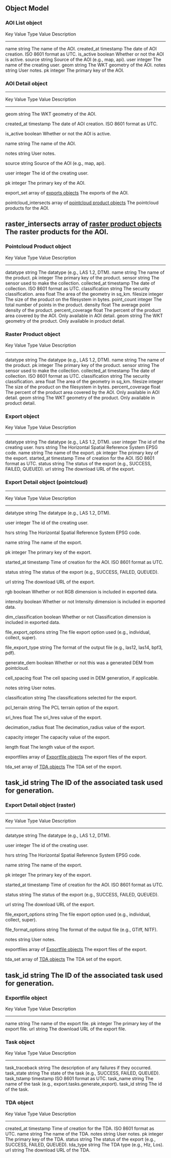 Object Model
------------

### AOI List object

  Key                 Value Type   Value Description
  ------------------- ------------ -------------------------------------
  name                string       The name of the AOI.
  created\_at         timestamp    The date of AOI creation. ISO 8601 format as UTC.
  is\_active          boolean      Whether or not the AOI is active.
  source              string       Source of the AOI (e.g., map, api).
  user                integer      The name of the creating user.
  geom                string       The WKT geometry of the AOI.
  notes               string       User notes.
  pk                  integer      The primary key of the AOI.

### AOI Detail object

  ---------------------------------------------------------------------------------------------------------------------------------------------------------------
  Key                        Value Type                                                        Value Description
  -------------------------- ----------------------------------------------------------------- ------------------------------------------------------------------
  geom                       string                                                            The WKT geometry of the AOI.
  
  created\_at                timestamp                                                         The date of AOI creation. ISO 8601 format as UTC.
  
  is\_active                 boolean                                                           Whether or not the AOI is active.
  
  name                       string                                                            The name of the AOI.
  
  notes                      string                                                            User notes.
  
  source                     string                                                            Source of the AOI (e.g., map, api).
  
  user                       integer                                                           The id of the creating user.
  
  pk                         integer                                                           The primary key of the AOI.
  
  export\_set                array of [exports objects](#export-object)                        The exports of the AOI.
  
  pointcloud\_intersects     array of [pointcloud product objects](#pointcloud-product-object) The pointcloud products for the AOI.
  
  raster\_intersects         array of [raster product objects](#raster-product-object)         The raster products for the AOI.
  ---------------------------------------------------------------------------------------------------------------------------------------------------------------

### Pointcloud Product object

  Key               Value Type   Value Description
  ----------------- ------------ -------------------------------------
  datatype          string       The datatype (e.g., LAS 1.2, DTM).
  name              string       The name of the product.
  pk                integer      The primary key of the product.
  sensor            string       The sensor used to make the collection.
  collected\_at     timestamp    The date of collection. ISO 8601 format as UTC.
  classification    string       The security classification.
  area              float        The area of the geometry in sq_km.
  filesize          integer      The size of the product on the filesystem in bytes.
  point\_count      integer      The total number of points in the product.
  density           float        The average point density of the product.
  percent\_coverage float        The percent of the product area covered by the AOI.  Only available in AOI detail.
  geom              string       The WKT geometry of the product.  Only available in product detail.

### Raster Product object

  Key               Value Type   Value Description
  ----------------- ------------ -------------------------------------
  datatype          string       The datatype (e.g., LAS 1.2, DTM).
  name              string       The name of the product.
  pk                integer      The primary key of the product.
  sensor            string       The sensor used to make the collection.
  collected\_at     timestamp    The date of collection. ISO 8601 format as UTC.
  classification    string       The security classification.
  area              float        The area of the geometry in sq_km.
  filesize          integer      The size of the product on the filesystem in bytes.
  percent\_coverage float        The percent of the product area covered by the AOI.  Only available in AOI detail.
  geom              string       The WKT geometry of the product.  Only available in product detail.

### Export object

  Key                 Value Type   Value Description
  ------------------- ------------ -----------------------------------------------------------
  datatype            string       The datatype (e.g., LAS 1.2, DTM).
  user                integer      The id of the creating user.
  hsrs                string       The Horizontal Spatial Reference System EPSG code.
  name                string       The name of the export.
  pk                  integer      The primary key of the export.
  started\_at         timestamp    Time of creation for the AOI. ISO 8601 format as UTC.
  status              string       The status of the export (e.g., SUCCESS, FAILED, QUEUED).
  url                 string       The download URL of the export.

### Export Detail object (pointcloud)

  ----------------------------------------------------------------------------------------------------------------------------------
  Key                   Value Type                                              Value Description
  --------------------- ------------------------------------------------------- ----------------------------------------------------
  datatype              string                                                  The datatype (e.g., LAS 1.2, DTM).
  
  user                  integer                                                 The id of the creating user.
  
  hsrs                  string                                                  The Horizontal Spatial Reference System EPSG code.
  
  name                  string                                                  The name of the export.
  
  pk                    integer                                                 The primary key of the export.
  
  started\_at           timestamp                                               Time of creation for the AOI. ISO 8601 format as UTC.
  
  status                string                                                  The status of the export (e.g., SUCCESS, FAILED, QUEUED).
  
  url                   string                                                  The download URL of the export.
  
  rgb                   boolean                                                 Whether or not RGB dimension is included in exported data.
  
  intensity             boolean                                                 Whether or not Intensity dimension is included in exported data.
  
  dim\_classification   boolean                                                 Whether or not Classification dimension is included in exported data.
  
  file\_export\_options string                                                  The file export option used (e.g., individual, collect, super).
  
  file\_export\_type    string                                                  The format of the output file (e.g., las12, las14, bpf3, pdf).
  
  generate\_dem         boolean                                                 Whether or not this was a generated DEM from pointcloud.
  
  cell\_spacing         float                                                   The cell spacing used in DEM generation, if applicable.
  
  notes                 string                                                  User notes.
  
  classification        string                                                  The classifications selected for the export.
  
  pcl\_terrain          string                                                  The PCL terrain option of the export.
  
  sri\_hres             float                                                   The sri_hres value of the export.
  
  decimation\_radius    float                                                   The decimation\_radius value of the export.
  
  capacity              integer                                                 The capacity value of the export.
  
  length                float                                                   The length value of the export.
  
  exportfiles           array of [Exportfile objects](#exportfile-object)       The export files of the export.
  
  tda\_set              array of [TDA objects](#tda-object)                     The TDA set of the export.
  
  task\_id              string                                                  The ID of the associated task used for generation.
  ----------------------------------------------------------------------------------------------------------------------------------

### Export Detail object (raster)

  ----------------------------------------------------------------------------------------------------------------------------------
  Key                    Value Type                                             Value Description
  ---------------------- ------------------------------------------------------ ----------------------------------------------------
  datatype               string                                                 The datatype (e.g., LAS 1.2, DTM).
  
  user                   integer                                                The id of the creating user.
  
  hsrs                   string                                                 The Horizontal Spatial Reference System EPSG code.
  
  name                   string                                                 The name of the export.
  
  pk                     integer                                                The primary key of the export.
  
  started\_at            timestamp                                              Time of creation for the AOI. ISO 8601 format as UTC.
  
  status                 string                                                 The status of the export (e.g., SUCCESS, FAILED, QUEUED).
  
  url                    string                                                 The download URL of the export.
  
  file\_export\_options  string                                                 The file export option used (e.g., individual, collect, super).
  
  file\_format\_options  string                                                 The format of the output file (e.g., GTiff, NITF).
  
  notes                  string                                                 User notes.
  
  exportfiles            array of [Exportfile objects](#exportfile-object)      The export files of the export.
  
  tda\_set               array of [TDA objects](#tda-object)                    The TDA set of the export.
  
  task\_id               string                                                 The ID of the associated task used for generation.
  ----------------------------------------------------------------------------------------------------------------------------------

### Exportfile object

  Key    Value Type   Value Description
  ------ ------------ --------------------------------------
  name   string       The name of the export file.
  pk     integer      The primary key of the export file.
  url    string       The download URL of the export file.

### Task object

  Key               Value Type   Value Description
  ----------------- ------------ -------------------------------------------------------------
  task\_traceback   string       The description of any failures if they occurred.
  task\_state       string       The state of the task (e.g., SUCCESS, FAILED, QUEUED).
  task\_tstamp      timestamp    ISO 8601 format as UTC.
  task\_name        string       The name of the task (e.g., export.tasks.generate\_export).
  task\_id          string       The id of the task.

### TDA object

  Key           Value Type   Value Description
  ------------- ------------ -----------------------------------------------------------
  created\_at   timestamp    Time of creation for the TDA. ISO 8601 format as UTC.
  name          string       The name of the TDA.
  notes         string       User notes.
  pk            integer      The primary key of the TDA.
  status        string       The status of the export (e.g., SUCCESS, FAILED, QUEUED).
  tda\_type     string       The TDA type (e.g., Hlz, Los).
  url           string       The download URL of the TDA.


